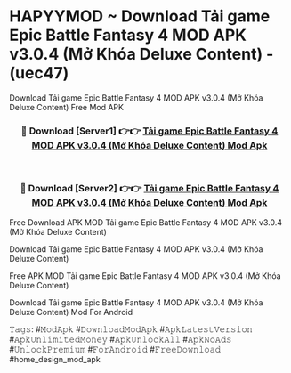 # HAPYYMOD ~ Download Tải game Epic Battle Fantasy 4 MOD APK v3.0.4 (Mở Khóa Deluxe Content) - (uec47)
Download Tải game Epic Battle Fantasy 4 MOD APK v3.0.4 (Mở Khóa Deluxe Content) Free Mod APK

<div align="center">
<h3>🔴 Download [Server1] 👉👉 <a href="https://apk-comot.site?title=Tải_game_Epic_Battle_Fantasy_4_MOD_APK_v3.0.4_(Mở_Khóa_Deluxe_Content)">Tải game Epic Battle Fantasy 4 MOD APK v3.0.4 (Mở Khóa Deluxe Content) Mod Apk</a></h3><br>

<h3>🔴 Download [Server2] 👉👉 <a href="https://apk-comot.site?title=Tải_game_Epic_Battle_Fantasy_4_MOD_APK_v3.0.4_(Mở_Khóa_Deluxe_Content)">Tải game Epic Battle Fantasy 4 MOD APK v3.0.4 (Mở Khóa Deluxe Content) Mod Apk</a></h3>
</div>


Free Download APK MOD Tải game Epic Battle Fantasy 4 MOD APK v3.0.4 (Mở Khóa Deluxe Content)

Download Tải game Epic Battle Fantasy 4 MOD APK v3.0.4 (Mở Khóa Deluxe Content) 

Free APK MOD Tải game Epic Battle Fantasy 4 MOD APK v3.0.4 (Mở Khóa Deluxe Content) 

Download Tải game Epic Battle Fantasy 4 MOD APK v3.0.4 (Mở Khóa Deluxe Content) Mod For Android

𝚃𝚊𝚐𝚜: #𝙼𝚘𝚍𝙰𝚙𝚔 #𝙳𝚘𝚠𝚗𝚕𝚘𝚊𝚍𝙼𝚘𝚍𝙰𝚙𝚔 #𝙰𝚙𝚔𝙻𝚊𝚝𝚎𝚜𝚝𝚅𝚎𝚛𝚜𝚒𝚘𝚗 #𝙰𝚙𝚔𝚄𝚗𝚕𝚒𝚖𝚒𝚝𝚎𝚍𝙼𝚘𝚗𝚎𝚢 #𝙰𝚙𝚔𝚄𝚗𝚕𝚘𝚌𝚔𝙰𝚕𝚕 #𝙰𝚙𝚔𝙽𝚘𝙰𝚍𝚜 #𝚄𝚗𝚕𝚘𝚌𝚔𝙿𝚛𝚎𝚖𝚒𝚞𝚖 #𝙵𝚘𝚛𝙰𝚗𝚍𝚛𝚘𝚒𝚍 #𝙵𝚛𝚎𝚎𝙳𝚘𝚠𝚗𝚕𝚘𝚊𝚍 #home_design_mod_apk